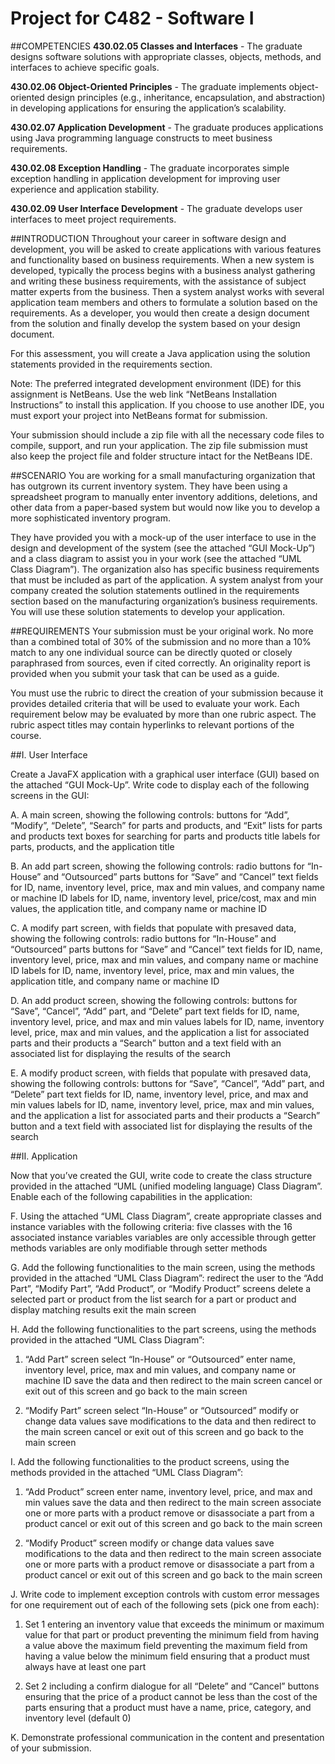 # Project for C482 - Software I

##COMPETENCIES
**430.02.05 Classes and Interfaces** - The graduate designs software solutions with appropriate classes, objects, methods, and interfaces to achieve specific goals.

**430.02.06 Object-Oriented Principles** - The graduate implements object-oriented design principles (e.g., inheritance, encapsulation, and abstraction) in developing applications for ensuring the application’s scalability.

**430.02.07  Application Development** - The graduate produces applications using Java programming language constructs to meet business requirements.

**430.02.08 Exception Handling** - The graduate incorporates simple exception handling in application development for improving user experience and application stability.

**430.02.09 User Interface Development** - The graduate develops user interfaces to meet project requirements.


##INTRODUCTION
Throughout your career in software design and development, you will be asked to create applications with various features and functionality based on business requirements. When a new system is developed, typically the process begins with a business analyst gathering and writing these business requirements, with the assistance of subject matter experts from the business. Then a system analyst works with several application team members and others to formulate a solution based on the requirements. As a developer, you would then create a design document from the solution and finally develop the system based on your design document.

For this assessment, you will create a Java application using the solution statements provided in the requirements section.

Note: The preferred integrated development environment (IDE) for this assignment is NetBeans. Use the web link “NetBeans Installation Instructions” to install this application. If you choose to use another IDE, you must export your project into NetBeans format for submission.

Your submission should include a zip file with all the necessary code files to compile, support, and run your application. The zip file submission must also keep the project file and folder structure intact for the NetBeans IDE.


##SCENARIO
You are working for a small manufacturing organization that has outgrown its current inventory system. They have been using a spreadsheet program to manually enter inventory additions, deletions, and other data from a paper-based system but would now like you to develop a more sophisticated inventory program.

They have provided you with a mock-up of the user interface to use in the design and development of the system (see the attached “GUI Mock-Up”) and a class diagram to assist you in your work (see the attached “UML Class Diagram”). The organization also has specific business requirements that must be included as part of the application. A system analyst from your company created the solution statements outlined in the requirements section based on the manufacturing organization’s business requirements. You will use these solution statements to develop your application.


##REQUIREMENTS
Your submission must be your original work. No more than a combined total of 30% of the submission and no more than a 10% match to any one individual source can be directly quoted or closely paraphrased from sources, even if cited correctly. An originality report is provided when you submit your task that can be used as a guide.

You must use the rubric to direct the creation of your submission because it provides detailed criteria that will be used to evaluate your work. Each requirement below may be evaluated by more than one rubric aspect. The rubric aspect titles may contain hyperlinks to relevant portions of the course.


##I. User Interface

 Create a JavaFX application with a graphical user interface (GUI) based on the attached “GUI Mock-Up”. Write code to display each  of the following screens in the GUI: 

A.  A main screen, showing the following controls:
  buttons for “Add”, “Modify”, “Delete”, “Search” for parts and products, and “Exit”
  lists for parts and products
  text boxes for searching for parts and products
  title labels for parts, products, and the application title 

B.  An add part screen, showing the following controls:
  radio buttons for “In-House” and “Outsourced” parts
  buttons for “Save” and “Cancel”
  text fields for ID, name, inventory level, price, max and min values, and company name or machine ID
  labels for ID, name, inventory level, price/cost, max and min values, the application title, and company name or machine ID

C.  A modify part screen, with fields that populate with presaved data, showing the following controls:
  radio buttons for “In-House” and “Outsourced” parts
  buttons for “Save” and “Cancel”
  text fields for ID, name, inventory level, price, max and min values, and company name or machine ID
  labels for ID, name, inventory level, price, max and min values, the application title, and company name or machine ID

D. An add product screen, showing the following controls:
  buttons for “Save”, “Cancel”, “Add” part, and “Delete” part
  text fields for ID, name, inventory level, price, and max and min values
  labels for ID, name, inventory level, price, max and min values, and the application
  a list for associated parts and their products
  a “Search” button and a text field with an associated list for displaying the results of the search

E.  A modify product screen, with fields that populate with presaved data, showing the following controls:
  buttons for “Save”, “Cancel”, “Add” part, and “Delete” part
  text fields for ID, name, inventory level, price, and max and min values
  labels for ID, name, inventory level, price, max and min values, and the application
  a list for associated parts and their products
  a “Search” button and a text field with associated list for displaying the results of the search


##II. Application

Now that you’ve created the GUI, write code to create the class structure provided in the attached “UML (unified modeling language) Class Diagram”. Enable each  of the following capabilities in the application:

F.  Using the attached “UML Class Diagram”, create appropriate classes and instance variables with the following criteria:
  five classes with the 16 associated instance variables
  variables are only accessible through getter methods
  variables are only modifiable through setter methods

G.  Add the following functionalities to the main screen, using the methods provided in the attached “UML Class Diagram”:
  redirect the user to the “Add Part”, “Modify Part”, “Add Product”, or “Modify Product” screens
  delete a selected part or product from the list
  search for a part or product and display matching results
  exit the main screen

 
H.  Add the following functionalities to the part screens, using the methods provided in the attached “UML Class Diagram”:

  1.  “Add Part” screen
      select “In-House” or “Outsourced”
      enter name, inventory level, price, max and min values, and company name or machine ID
      save the data and then redirect to the main screen
      cancel or exit out of this screen and go back to the main screen

  2.  “Modify Part” screen
      select “In-House” or “Outsourced”
      modify or change data values
      save modifications to the data and then redirect to the main screen
      cancel or exit out of this screen and go back to the main screen


I.  Add the following functionalities to the product screens, using the methods provided in the attached “UML Class Diagram”:

  1.  “Add Product” screen
      enter name, inventory level, price, and max and min values
      save the data and then redirect to the main screen
      associate one or more parts with a product
      remove or disassociate a part from a product
      cancel or exit out of this screen and go back to the main screen

  2.  “Modify Product” screen
      modify or change data values
      save modifications to the data and then redirect to the main screen
      associate one or more parts with a product
      remove or disassociate a part from a product
      cancel or exit out of this screen and go back to the main screen


J.  Write code to implement exception controls with custom error messages for one requirement out of each of the following sets (pick one from each):

  1.  Set 1
      entering an inventory value that exceeds the minimum or maximum value for that part or product
      preventing the minimum field from having a value above the maximum field
      preventing the maximum field from having a value below the minimum field
      ensuring that a product must always have at least one part

  2.  Set 2
      including a confirm dialogue for all “Delete” and “Cancel” buttons
      ensuring that the price of a product cannot be less than the cost of the parts
      ensuring that a product must have a name, price, category, and inventory level (default 0)
 

K.  Demonstrate professional communication in the content and presentation of your submission.
